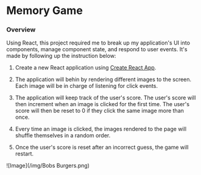 # Memory Game

### Overview

Using React, this project required me to break up my application's UI into components, manage component state, and respond to user events. It's made by following up the instruction below: 

1. Create a new React application using [Create React App](https://github.com/facebookincubator/create-react-app).

2. The application will behin by rendering different images to the screen. Each image will be in charge of listening for click events.

3. The application will keep track of the user's score. The user's score will then increment when an image is clicked for the first time. The user's score will then be reset to 0 if they click the same image more than once.

4. Every time an image is clicked, the images rendered to the page will shuffle themselves in a random order.

5. Once the user's score is reset after an incorrect guess, the game will restart.

![Image](/img/Bobs Burgers.png)
